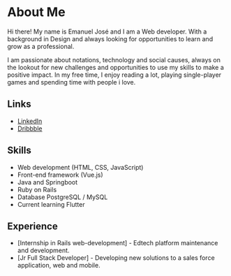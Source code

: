 # About Me

Hi there! My name is Emanuel José and I am a Web developer. With a background in Design and always looking for opportunities to learn and grow as a professional. 

I am passionate about notations, technology and social causes, always on the lookout for new challenges and opportunities to use my skills to make a positive impact. In my free time, I enjoy reading a lot, playing single-player games and spending time with people i love.

## Links

- [LinkedIn](https://www.linkedin.com/in/emanuel-jsa/)
- [Dribbble](https://dribbble.com/EmanuelJSA)

## Skills

- Web development (HTML, CSS, JavaScript)
- Front-end framework (Vue.js)
- Java and Springboot
- Ruby on Rails
- Database PostgreSQL / MySQL
- Current learning Flutter

## Experience

-   [Internship in Rails web-development] - Edtech platform maintenance and development. 
-   [Jr Full Stack Developer] - Developing new solutions to a sales force application, web and mobile.
